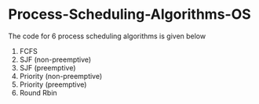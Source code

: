# Process-Scheduling-Algorithms-OS

The code for 6 process scheduling algorithms is given below
1. FCFS
2. SJF (non-preemptive)
3. SJF (preemptive)
4. Priority (non-preemptive)
5. Priority (preemptive)
6. Round Rbin
